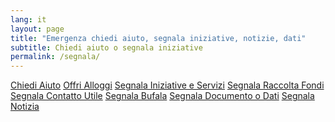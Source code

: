 ```yaml
---
lang: it
layout: page
title: "Emergenza chiedi aiuto, segnala iniziative, notizie, dati"
subtitle: Chiedi aiuto o segnala iniziative
permalink: /segnala/
---
```


<div class="offset-md-3 col-md-6">
  <a class="btn btn-success btn-lg btn-block btn-form" href="/forms/segnala_help_page">Chiedi Aiuto</a>
  <a class="btn btn-success btn-lg btn-block btn-form" href="/forms/segnala_houses_page">Offri Alloggi</a>
  <a class="btn btn-outline-dark btn-lg btn-block btn-form " href="/forms/segnala_services_page">Segnala Iniziative e Servizi</a>
  <a class="btn btn-outline-dark btn-lg btn-block btn-form " href="/forms/segnala_fund_page">Segnala Raccolta Fondi</a>
  <a class="btn btn-outline-dark btn-lg btn-block btn-form" href="/forms/segnala_contact_page">Segnala Contatto Utile</a>
  <a class="btn btn-outline-dark btn-lg btn-block btn-form" href="/forms/segnala_fakenews_page">Segnala Bufala</a>
  <a class="btn btn-outline-dark btn-lg btn-block btn-form" href="/forms/segnala_document_data_page">Segnala Documento o Dati</a>
  <a class="btn btn-outline-dark btn-lg btn-block btn-form" href="/forms/segnala_news_page">Segnala Notizia</a>
</div>


